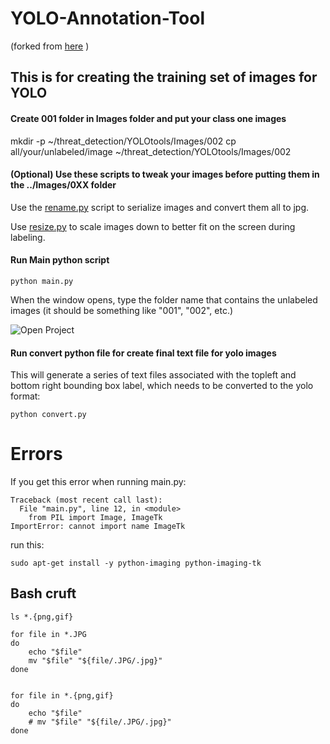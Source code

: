 # YOLO-Annotation-Tool 
(forked from [here](https://github.com/threatclassification/threat_detection/tree/master/scripts) )
## This is for creating the training set of images for YOLO
#### Create 001 folder in Images folder and put your class one images
mkdir -p ~/threat_detection/YOLOtools/Images/002
cp all/your/unlabeled/image ~/threat_detection/YOLOtools/Images/002

#### (Optional) Use these scripts to tweak your images before putting them in the ../Images/0XX folder
Use the [rename.py](https://github.com/threatclassification/threat_detection/tree/master/scripts) script to serialize images and convert them all to jpg. 

Use [resize.py](https://github.com/threatclassification/threat_detection/tree/master/scripts) to scale images down to better fit on the screen during labeling.  

#### Run Main python script 
	python main.py

When the window opens, type the folder name that contains the unlabeled images (it should be something like "001", "002", etc.)

![Open Project](https://github.com/threatclassification/threat_detection/blob/master/YOLOtools/readme_figs/labelingtool_000001.jpg)


#### Run convert python file for create final text file for yolo images 
This will generate a series of text files associated with the topleft and bottom right bounding box label, which needs to be converted to the yolo format:

	python convert.py

# Errors
If you get this error when running main.py:

	Traceback (most recent call last):
	  File "main.py", line 12, in <module>
	    from PIL import Image, ImageTk
	ImportError: cannot import name ImageTk

run this: 

	sudo apt-get install -y python-imaging python-imaging-tk


## Bash cruft

	ls *.{png,gif}

	for file in *.JPG
	do
		echo "$file"
		mv "$file" "${file/.JPG/.jpg}"
	done


	for file in *.{png,gif}
	do
		echo "$file"
		# mv "$file" "${file/.JPG/.jpg}"
	done
